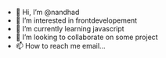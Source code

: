 - 👋 Hi, I’m @nandhad
- 👀 I’m interested in frontdevelopement
- 🌱 I’m currently learning javascript
- 💞️ I’m looking to collaborate on some project
- 📫 How to reach me email...

<!---
nandhad/nandhad is a ✨ special ✨ repository because its `README.md` (this file) appears on your GitHub profile.
You can click the Preview link to take a look at your changes.
--->
